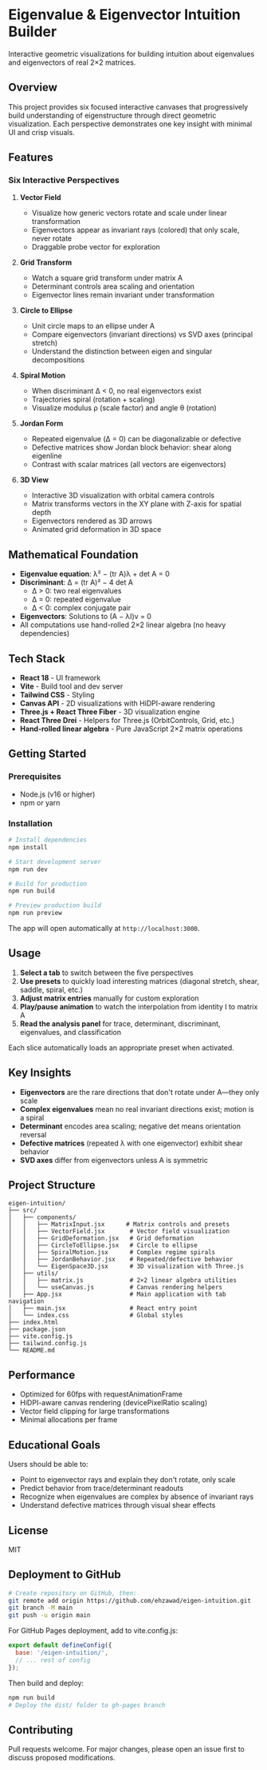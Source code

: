 # Eigenvalue & Eigenvector Intuition Builder

Interactive geometric visualizations for building intuition about eigenvalues and eigenvectors of real 2×2 matrices.

## Overview

This project provides six focused interactive canvases that progressively build understanding of eigenstructure through direct geometric visualization. Each perspective demonstrates one key insight with minimal UI and crisp visuals.

## Features

### Six Interactive Perspectives

1. **Vector Field**
   - Visualize how generic vectors rotate and scale under linear transformation
   - Eigenvectors appear as invariant rays (colored) that only scale, never rotate
   - Draggable probe vector for exploration

2. **Grid Transform**
   - Watch a square grid transform under matrix A
   - Determinant controls area scaling and orientation
   - Eigenvector lines remain invariant under transformation

3. **Circle to Ellipse**
   - Unit circle maps to an ellipse under A
   - Compare eigenvectors (invariant directions) vs SVD axes (principal stretch)
   - Understand the distinction between eigen and singular decompositions

4. **Spiral Motion**
   - When discriminant Δ < 0, no real eigenvectors exist
   - Trajectories spiral (rotation + scaling)
   - Visualize modulus ρ (scale factor) and angle θ (rotation)

5. **Jordan Form**
   - Repeated eigenvalue (Δ = 0) can be diagonalizable or defective
   - Defective matrices show Jordan block behavior: shear along eigenline
   - Contrast with scalar matrices (all vectors are eigenvectors)

6. **3D View**
   - Interactive 3D visualization with orbital camera controls
   - Matrix transforms vectors in the XY plane with Z-axis for spatial depth
   - Eigenvectors rendered as 3D arrows
   - Animated grid deformation in 3D space

## Mathematical Foundation

- **Eigenvalue equation**: λ² − (tr A)λ + det A = 0
- **Discriminant**: Δ = (tr A)² − 4 det A
  - Δ > 0: two real eigenvalues
  - Δ = 0: repeated eigenvalue
  - Δ < 0: complex conjugate pair
- **Eigenvectors**: Solutions to (A − λI)v = 0
- All computations use hand-rolled 2×2 linear algebra (no heavy dependencies)

## Tech Stack

- **React 18** - UI framework
- **Vite** - Build tool and dev server
- **Tailwind CSS** - Styling
- **Canvas API** - 2D visualizations with HiDPI-aware rendering
- **Three.js + React Three Fiber** - 3D visualization engine
- **React Three Drei** - Helpers for Three.js (OrbitControls, Grid, etc.)
- **Hand-rolled linear algebra** - Pure JavaScript 2×2 matrix operations

## Getting Started

### Prerequisites

- Node.js (v16 or higher)
- npm or yarn

### Installation

```bash
# Install dependencies
npm install

# Start development server
npm run dev

# Build for production
npm run build

# Preview production build
npm run preview
```

The app will open automatically at `http://localhost:3000`.

## Usage

1. **Select a tab** to switch between the five perspectives
2. **Use presets** to quickly load interesting matrices (diagonal stretch, shear, saddle, spiral, etc.)
3. **Adjust matrix entries** manually for custom exploration
4. **Play/pause animation** to watch the interpolation from identity I to matrix A
5. **Read the analysis panel** for trace, determinant, discriminant, eigenvalues, and classification

Each slice automatically loads an appropriate preset when activated.

## Key Insights

- **Eigenvectors** are the rare directions that don't rotate under A—they only scale
- **Complex eigenvalues** mean no real invariant directions exist; motion is a spiral
- **Determinant** encodes area scaling; negative det means orientation reversal
- **Defective matrices** (repeated λ with one eigenvector) exhibit shear behavior
- **SVD axes** differ from eigenvectors unless A is symmetric

## Project Structure

```
eigen-intuition/
├── src/
│   ├── components/
│   │   ├── MatrixInput.jsx      # Matrix controls and presets
│   │   ├── VectorField.jsx       # Vector field visualization
│   │   ├── GridDeformation.jsx   # Grid deformation
│   │   ├── CircleToEllipse.jsx   # Circle to ellipse
│   │   ├── SpiralMotion.jsx      # Complex regime spirals
│   │   ├── JordanBehavior.jsx    # Repeated/defective behavior
│   │   └── EigenSpace3D.jsx      # 3D visualization with Three.js
│   ├── utils/
│   │   ├── matrix.js             # 2×2 linear algebra utilities
│   │   └── useCanvas.js          # Canvas rendering helpers
│   ├── App.jsx                   # Main application with tab navigation
│   ├── main.jsx                  # React entry point
│   └── index.css                 # Global styles
├── index.html
├── package.json
├── vite.config.js
├── tailwind.config.js
└── README.md
```

## Performance

- Optimized for 60fps with requestAnimationFrame
- HiDPI-aware canvas rendering (devicePixelRatio scaling)
- Vector field clipping for large transformations
- Minimal allocations per frame

## Educational Goals

Users should be able to:
- Point to eigenvector rays and explain they don't rotate, only scale
- Predict behavior from trace/determinant readouts
- Recognize when eigenvalues are complex by absence of invariant rays
- Understand defective matrices through visual shear effects

## License

MIT

## Deployment to GitHub

```bash
# Create repository on GitHub, then:
git remote add origin https://github.com/ehzawad/eigen-intuition.git
git branch -M main
git push -u origin main
```

For GitHub Pages deployment, add to vite.config.js:
```javascript
export default defineConfig({
  base: '/eigen-intuition/',
  // ... rest of config
});
```

Then build and deploy:
```bash
npm run build
# Deploy the dist/ folder to gh-pages branch
```

## Contributing

Pull requests welcome. For major changes, please open an issue first to discuss proposed modifications.
